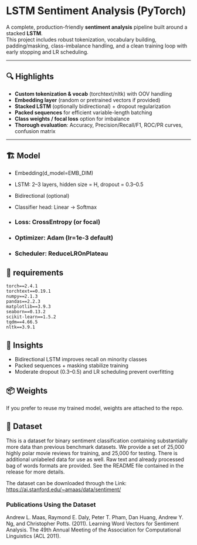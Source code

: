 # LSTM Sentiment Analysis (PyTorch)

A complete, production-friendly **sentiment analysis** pipeline built around a stacked **LSTM**.  
This project includes robust tokenization, vocabulary building, padding/masking, class-imbalance handling, and a clean training loop with early stopping and LR scheduling.

---

## 🔍 Highlights
- **Custom tokenization & vocab** (torchtext/nltk) with OOV handling
- **Embedding layer** (random or pretrained vectors if provided)
- **Stacked LSTM** (optionally bidirectional) + dropout regularization
- **Packed sequences** for efficient variable-length batching
- **Class weights / focal loss** option for imbalance
- **Thorough evaluation**: Accuracy, Precision/Recall/F1, ROC/PR curves, confusion matrix

---

## 🏗️ Model
- Embedding(d_model=EMB_DIM)
- LSTM: 2–3 layers, hidden size = H, dropout = 0.3–0.5
- Bidirectional (optional)
- Classifier head: Linear → Softmax

- ### Loss: CrossEntropy (or focal)
- ### Optimizer: Adam (lr=1e-3 default)
- ### Scheduler: ReduceLROnPlateau

## 🧾 requirements
```text
torch==2.4.1
torchtext==0.19.1
numpy==2.1.3
pandas==2.2.3
matplotlib==3.9.3
seaborn==0.13.2
scikit-learn==1.5.2
tqdm==4.66.5
nltk==3.9.1
```

## 📌 Insights
- Bidirectional LSTM improves recall on minority classes
- Packed sequences + masking stabilize training
- Moderate dropout (0.3–0.5) and LR scheduling prevent overfitting

## 📦 Weights
If you prefer to reuse my trained model, weights are attached to the repo.

## 📁 Dataset
This is a dataset for binary sentiment classification containing substantially more data than previous benchmark datasets. We provide a set of 25,000 highly polar movie reviews for training, and 25,000 for testing. There is additional unlabeled data for use as well. Raw text and already processed bag of words formats are provided. See the README file contained in the release for more details.

The dataset can be downloaded through the Link: https://ai.stanford.edu/~amaas/data/sentiment/

### Publications Using the Dataset
Andrew L. Maas, Raymond E. Daly, Peter T. Pham, Dan Huang, Andrew Y. Ng, and Christopher Potts. (2011). Learning Word Vectors for Sentiment Analysis. The 49th Annual Meeting of the Association for Computational Linguistics (ACL 2011).

